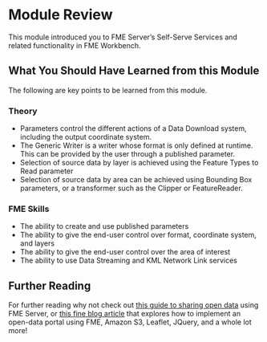 # Module Review

This module introduced you to FME Server’s Self-Serve Services and related functionality in FME Workbench.

## What You Should Have Learned from this Module ##

The following are key points to be learned from this module.

### Theory ###

- Parameters control the different actions of a Data Download system, including the output coordinate system.
- The Generic Writer is a writer whose format is only defined at runtime. This can be provided by the user through a published parameter.
- Selection of source data by layer is achieved using the Feature Types to Read parameter
- Selection of source data by area can be achieved using Bounding Box parameters, or a transformer such as the Clipper or FeatureReader.

### FME Skills ###

- The ability to create and use published parameters
- The ability to give the end-user control over format, coordinate system, and layers
- The ability to give the end-user control over the area of interest
- The ability to use Data Streaming and KML Network Link services


## Further Reading ##

For further reading why not check out [this guide to sharing open data](http://blog.safe.com/2016/05/open-data-portals/) using FME Server, or [this fine blog article](http://blog.safe.com/2016/05/how-to-build-a-data-downloader-with-leaflet-and-fme-cloud/) that explores how to implement an open-data portal using FME, Amazon S3, Leaflet, JQuery, and a whole lot more!
